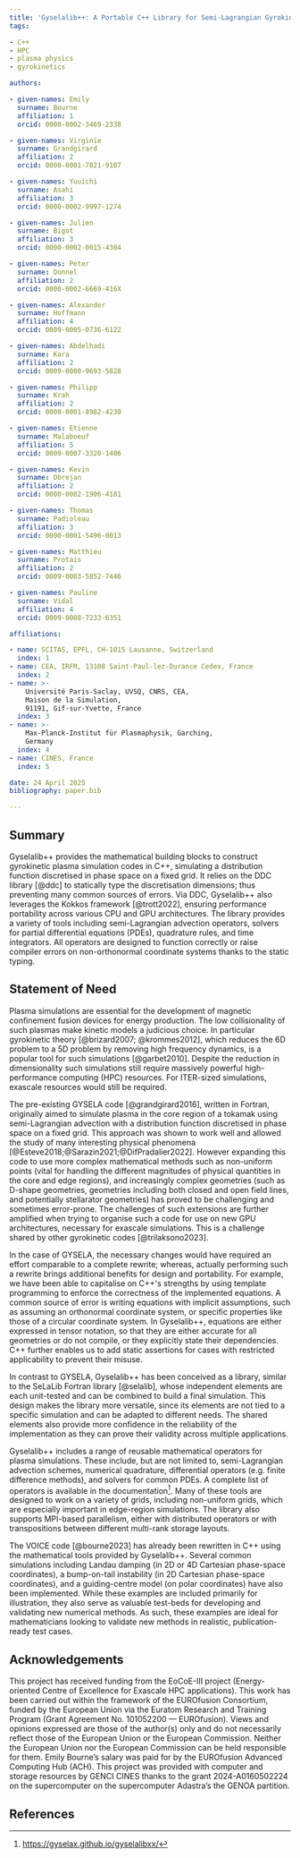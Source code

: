```yaml
---
title: 'Gyselalib++: A Portable C++ Library for Semi-Lagrangian Gyrokinetic Simulations'
tags:

- C++
- HPC
- plasma physics
- gyrokinetics

authors:

- given-names: Emily
  surname: Bourne
  affiliation: 1
  orcid: 0000-0002-3469-2338

- given-names: Virginie
  surname: Grandgirard
  affiliation: 2
  orcid: 0000-0001-7821-9107

- given-names: Yuuichi
  surname: Asahi
  affiliation: 3
  orcid: 0000-0002-9997-1274

- given-names: Julien
  surname: Bigot
  affiliation: 3
  orcid: 0000-0002-0015-4304

- given-names: Peter
  surname: Donnel
  affiliation: 2
  orcid: 0000-0002-6669-416X

- given-names: Alexander
  surname: Hoffmann
  affiliation: 4
  orcid: 0009-0005-0736-6122

- given-names: Abdelhadi
  surname: Kara
  affiliation: 2
  orcid: 0009-0000-9693-5828

- given-names: Philipp
  surname: Krah
  affiliation: 2
  orcid: 0000-0001-8982-4230

- given-names: Etienne
  surname: Malaboeuf
  affiliation: 5
  orcid: 0009-0007-3320-1406

- given-names: Kevin
  surname: Obrejan
  affiliation: 2
  orcid: 0000-0002-1906-4181

- given-names: Thomas
  surname: Padioleau
  affiliation: 3
  orcid: 0000-0001-5496-0013

- given-names: Matthieu
  surname: Protais
  affiliation: 2
  orcid: 0009-0003-5852-7446

- given-names: Pauline
  surname: Vidal
  affiliation: 4
  orcid: 0009-0008-7233-6351

affiliations:

- name: SCITAS, EPFL, CH-1015 Lausanne, Switzerland
  index: 1
- name: CEA, IRFM, 13108 Saint-Paul-lez-Durance Cedex, France
  index: 2
- name: >-
    Université Paris-Saclay, UVSQ, CNRS, CEA,
    Maison de la Simulation,
    91191, Gif-sur-Yvette, France
  index: 3
- name: >-
    Max-Planck-Institut für Plasmaphysik, Garching,
    Germany
  index: 4
- name: CINES, France
  index: 5

date: 24 April 2025
bibliography: paper.bib

---
```


## Summary

Gyselalib++ provides the mathematical building blocks to construct gyrokinetic plasma simulation codes in C++, simulating a distribution function discretised in phase space on a fixed grid.
It relies on the DDC library [@ddc] to statically type the discretisation dimensions; thus preventing many common sources of errors.
Via DDC, Gyselalib++ also leverages the Kokkos framework [@trott2022], ensuring performance portability across various CPU and GPU architectures.
The library provides a variety of tools including semi-Lagrangian advection operators, solvers for partial differential equations (PDEs), quadrature rules, and time integrators.
All operators are designed to function correctly or raise compiler errors on non-orthonormal coordinate systems thanks to the static typing.

## Statement of Need

Plasma simulations are essential for the development of magnetic confinement fusion devices for energy production.
The low collisionality of such plasmas make kinetic models a judicious choice.
In particular gyrokinetic theory [@brizard2007; @krommes2012], which reduces the 6D problem to a 5D problem by removing high frequency dynamics, is a popular tool for such simulations [@garbet2010].
Despite the reduction in dimensionality such simulations still require massively powerful high-performance computing (HPC) resources.
For ITER-sized simulations, exascale resources would still be required.

The pre-existing GYSELA code [@grandgirard2016], written in Fortran, originally aimed to simulate plasma in the core region of a tokamak using semi-Lagrangian advection with a distribution function discretised in phase space on a fixed grid.
This approach was shown to work well and allowed the study of many interesting physical phenomena [@Esteve2018;@Sarazin2021;@DifPradalier2022].
However expanding this code to use more complex mathematical methods such as non-uniform points (vital for handling the different magnitudes of physical quantities in the core and edge regions), and increasingly complex geometries (such as D-shape geometries, geometries including both closed and open field lines, and potentially stellarator geometries) has proved to be challenging and sometimes error-prone.
The challenges of such extensions are further amplified when trying to organise such a code for use on new GPU architectures, necessary for exascale simulations.
This is a challenge shared by other gyrokinetic codes [@trilaksono2023].

In the case of GYSELA, the necessary changes would have required an effort comparable to a complete rewrite; whereas, actually performing such a rewrite brings additional benefits for design and portability.
For example, we have been able to capitalise on C++'s strengths by using template programming to enforce the correctness of the implemented equations.
A common source of error is writing equations with implicit assumptions, such as assuming an orthonormal coordinate system, or specific properties like those of a circular coordinate system.
In Gyselalib++, equations are either expressed in tensor notation, so that they are either accurate for all geometries or do not compile, or they explicitly state their dependencies.
C++ further enables us to add static assertions for cases with restricted applicability to prevent their misuse.

In contrast to GYSELA, Gyselalib++ has been conceived as a library, similar to the SeLaLib Fortran library [@selalib], whose independent elements are each unit-tested and can be combined to build a final simulation.
This design makes the library more versatile, since its elements are not tied to a specific simulation and can be adapted to different needs.
The shared elements also provide more confidence in the reliability of the implementation as they can prove their validity across multiple applications.

Gyselalib++ includes a range of reusable mathematical operators for plasma simulations.
These include, but are not limited to, semi-Lagrangian advection schemes, numerical quadrature, differential operators (e.g. finite difference methods), and solvers for common PDEs.
A complete list of operators is available in the documentation[^doc].
Many of these tools are designed to work on a variety of grids, including non-uniform grids, which are especially important in edge-region simulations.
The library also supports MPI-based parallelism, either with distributed operators or with transpositions between different multi-rank storage layouts.

[^doc]: <https://gyselax.github.io/gyselalibxx/>

The VOICE code [@bourne2023] has already been rewritten in C++ using the mathematical tools provided by Gyselalib++.
Several common simulations including Landau damping (in 2D or 4D Cartesian phase-space coordinates), a bump-on-tail instability (in 2D Cartesian phase-space coordinates), and a guiding-centre model (on polar coordinates) have also been implemented.
While these examples are included primarily for illustration, they also serve as valuable test-beds for developing and validating new numerical methods.
As such, these examples are ideal for mathematicians looking to validate new methods in realistic, publication-ready test cases.

## Acknowledgements

This project has received funding from the EoCoE-III project (Energy-oriented Centre of Excellence for Exascale HPC applications).
This work has been carried out within the framework of the EUROfusion Consortium, funded by the European Union via the Euratom Research and Training Program (Grant Agreement No. 101052200 — EUROfusion).
Views and opinions expressed are those of the author(s) only and do not necessarily reflect those of the European Union or the European Commission.
Neither the European Union nor the European Commission can be held responsible for them.
Emily Bourne’s salary was paid for by the EUROfusion Advanced Computing Hub (ACH).
This project was provided with computer and storage resources by GENCI CINES thanks to the grant 2024-A0160502224 on the supercomputer  on the supercomputer Adastra’s the GENOA partition.

## References
